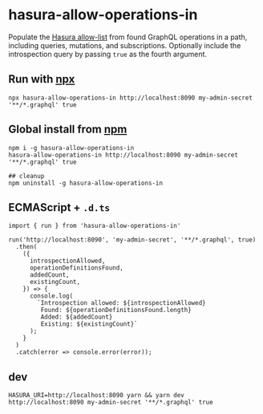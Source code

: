 # hasura-allow-operations-in
Populate the [Hasura allow-list](https://hasura.io/docs/1.0/graphql/manual/deployment/allow-list.html) from found GraphQL operations in a path, including queries, mutations, and subscriptions.
Optionally include the introspection query by passing `true` as the fourth argument.

## Run with [npx](https://nodejs.dev/the-npx-nodejs-package-runner)
```
npx hasura-allow-operations-in http://localhost:8090 my-admin-secret '**/*.graphql' true
```

## Global install from [npm](https://www.npmjs.com/package/hasura-allow-operations-in)
```
npm i -g hasura-allow-operations-in
hasura-allow-operations-in http://localhost:8090 my-admin-secret '**/*.graphql' true

## cleanup
npm uninstall -g hasura-allow-operations-in
```

## ECMAScript + `.d.ts`
```
import { run } from 'hasura-allow-operations-in'

run('http://localhost:8090', 'my-admin-secret', '**/*.graphql', true)
  .then(
    ({
      introspectionAllowed,
      operationDefinitionsFound,
      addedCount,
      existingCount,
    }) => {
      console.log(
        `Introspection allowed: ${introspectionAllowed}
         Found: ${operationDefinitionsFound.length}
         Added: ${addedCount}
         Existing: ${existingCount}`
      );
    }
  )
  .catch(error => console.error(error));
```

## dev
```
HASURA_URI=http://localhost:8090 yarn && yarn dev http://localhost:8090 my-admin-secret '**/*.graphql' true
```
